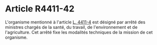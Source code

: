 # Article R4411-42

L'organisme mentionné à l'article [L. 4411-4][1] est désigné par arrêté des ministres chargés de la santé, du travail, de l'environnement et de l'agriculture. Cet arrêté fixe les modalités techniques de la mission de cet organisme.

 [1]: /affichCodeArticle.do?cidTexte=LEGITEXT000006072050&idArticle=LEGIARTI000006903218&dateTexte=&categorieLien=cid